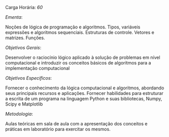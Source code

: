 Carga Horária: _60_
 
_Ementa_:
    
   Noções de lógica de programação e algoritmos. Tipos, variáveis expressões e algoritmos sequenciais. Estruturas de controle. Vetores e matrizes. Funções.
 
_Objetivos Gerais_:
    
   Desenvolver o raciocínio lógico aplicado à solução de problemas em nível computacional e introduzir os conceitos básicos de algoritmos para a implementação computacional
 
_Objetivos Específicos_:
    
   Fornecer o conhecimento da lógica computacional e algoritmos, abordando seus principais recursos e aplicações. Fornecer habilidades para estruturar a escrita de um programa na linguagem Python e suas bibliotecas, Numpy, Scipy e Matplotlib
 
_Metodologia_:
   
   Aulas teóricas em sala de aula com a apresentação dos conceitos e práticas em laboratório para exercitar os mesmos.
